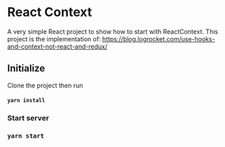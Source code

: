 # React Context

A very simple React project to show how to start with ReactContext.
This project is the implementation of:
https://blog.logrocket.com/use-hooks-and-context-not-react-and-redux/

## Initialize
Clone the project then run
#### `yarn install`

### Start server

### `yarn start`


